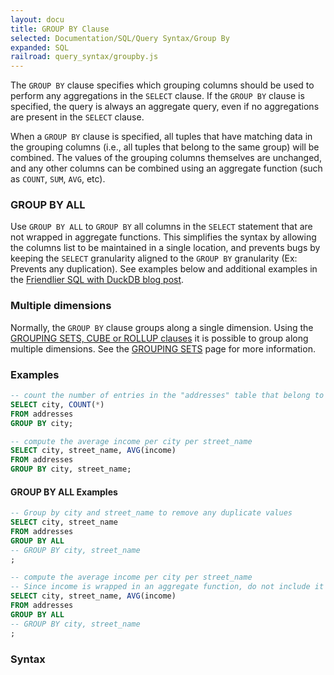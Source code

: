 ```yaml
---
layout: docu
title: GROUP BY Clause
selected: Documentation/SQL/Query Syntax/Group By
expanded: SQL
railroad: query_syntax/groupby.js
---
```

The `GROUP BY` clause specifies which grouping columns should be used to perform any aggregations in the `SELECT` clause.
If the `GROUP BY` clause is specified, the query is always an aggregate query, even if no aggregations are present in the `SELECT` clause.

When a `GROUP BY` clause is specified, all tuples that have matching data in the grouping columns (i.e., all tuples that belong to the same group) will be combined.
The values of the grouping columns themselves are unchanged, and any other columns can be combined using an aggregate function (such as `COUNT`, `SUM`, `AVG`, etc).

### GROUP BY ALL
Use `GROUP BY ALL` to `GROUP BY` all columns in the `SELECT` statement that are not wrapped in aggregate functions. 
This simplifies the syntax by allowing the columns list to be maintained in a single location, and prevents bugs by keeping the `SELECT` granularity aligned to the `GROUP BY` granularity (Ex: Prevents any duplication).
See examples below and additional examples in the [Friendlier SQL with DuckDB blog post](/2022/05/04/friendlier-sql.html#group-by-all).

### Multiple dimensions
Normally, the `GROUP BY` clause groups along a single dimension.
Using the [GROUPING SETS, CUBE or ROLLUP clauses](../../sql/query_syntax/grouping_sets) it is possible to group along multiple dimensions.
See the [GROUPING SETS](../../sql/query_syntax/grouping_sets) page for more information.

### Examples

```sql
-- count the number of entries in the "addresses" table that belong to each different city
SELECT city, COUNT(*)
FROM addresses
GROUP BY city;

-- compute the average income per city per street_name
SELECT city, street_name, AVG(income)
FROM addresses
GROUP BY city, street_name;
```

#### GROUP BY ALL Examples

```sql
-- Group by city and street_name to remove any duplicate values
SELECT city, street_name
FROM addresses
GROUP BY ALL
-- GROUP BY city, street_name
;

-- compute the average income per city per street_name
-- Since income is wrapped in an aggregate function, do not include it in the GROUP BY
SELECT city, street_name, AVG(income)
FROM addresses
GROUP BY ALL
-- GROUP BY city, street_name
;

```

### Syntax
<div id="rrdiagram"></div>
